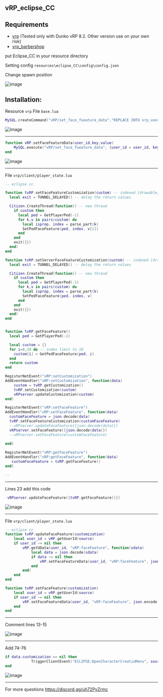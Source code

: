 ## vRP_eclipse_CC

## Requirements
- [vrp](https://github.com/DunkoUK/dunko_vrp) (Tested only with Dunko vRP 8.2. Other version use on your own risk)
- [vrp_barbershop](https://github.com/DunkoUK/dunko_vrp/tree/additonals/vrp_barbershop)


put Eclipse_CC in your resource directory

Setting config `resources\eclipse_CC\config\config.json`

  Change spawn position 
 
  
  ![image](https://user-images.githubusercontent.com/36680471/142732241-82eb0ee1-b1f4-488e-97ad-9d2fa3489e63.png)

  
## Installation:

Resource `vrp` 
File `base.lua`
```lua 
MySQL.createCommand("vRP/set_face_fueature_data","REPLACE INTO vrp_user_data(user_id,dkey,dvalue) VALUES(@user_id,@key,@value)")
```
![image](https://user-images.githubusercontent.com/36680471/142732372-9c1ff446-8602-45b7-b4a7-68f5819cdef6.png)
_________________________________________________________________________________________________________________________________________________
```lua
function vRP.setFaceFeatureData(user_id,key,value)
    MySQL.execute("vRP/set_face_fueature_data", {user_id = user_id, key = key, value = value})
end
```

![image](https://user-images.githubusercontent.com/36680471/142732333-8a0426a8-d86d-4138-a606-589b89269b26.png)

_________________________________________________________________________________________________________________________________________________
File `vrp/client/player_state.lua`

```lua
-- eclipse cc

function tvRP.setFaceFeatureCustomization(custom) -- indexed [drawable,texture,palette] components or props (p0...) plus .modelhash or .model
  local exit = TUNNEL_DELAYED() -- delay the return values

  Citizen.CreateThread(function() -- new thread
    if custom then
      local ped = GetPlayerPed(-1)
      for k,v in pairs(custom) do
        local isprop, index = parse_part(k)
        SetPedFaceFeature(ped, index, v[1])
      end
    end
    exit({})
  end)
end

function tvRP.setServerFaceFeatureCustomization(custom) -- indexed [drawable,texture,palette] components or props (p0...) plus .modelhash or .model
  local exit = TUNNEL_DELAYED() -- delay the return values

  Citizen.CreateThread(function() -- new thread
    if custom then
      local ped = GetPlayerPed(-1)
      for k,v in pairs(custom) do
        local isprop, index = parse_part(k)
        SetPedFaceFeature(ped, index, v)
      end
    end
    exit({})
  end)
end


function tvRP.getFaceFeature()
  local ped = GetPlayerPed(-1)

  local custom = {}
  for i=0,19 do -- index limit to 10
    custom[i] = GetPedFaceFeature(ped, i)
  end
  return custom
end

RegisterNetEvent("vRP:setCustomization")
AddEventHandler("vRP:setCustomization", function(data)
    custom = tvRP.getCustomization()
    tvRP.setCustomization(custom)
    vRPserver.updateCustomization(custom)
end)

RegisterNetEvent("vRP:setFaceFeature")
AddEventHandler("vRP:setFaceFeature", function(data) 
  customFaceFeature = json.decode(data)
  tvRP.setFaceFeatureCustomization(customFaceFeature)
  --vRPserver.updateFaceFeature({json.decode(data)})
  vRPserver.setFaceFeature({json.decode(data)})
  --vRPserver.setFaceFeature(customFaceFeature)
  
end)

RegisterNetEvent("vRP:getFaceFeature")
AddEventHandler("vRP:getFaceFeature", function(data) 
   customFaceFeature = tvRP.getFaceFeature()
end)

-- 
```
_________________________________________________________________________________________________________________________________________________
Lines 23 add this code

```lua
 vRPserver.updateFaceFeature({tvRP.getFaceFeature()})
```

![image](https://user-images.githubusercontent.com/36680471/142732442-e6f91b36-8b5b-477a-8f45-bb3433ea868e.png)

_________________________________________________________________________________________________________________________________________________
File `vrp/client/player_state.lua`

```lua 
-- eclipse cc
function tvRP.updateFaceFeature(customization)
    local user_id = vRP.getUserId(source)
    if user_id ~= nil then
        vRP.getUData(user_id, "vRP:faceFeature", function(sdata)
            local data = json.decode(sdata)
            if data ~= nil then
                vRP.setFaceFeatureData(user_id, "vRP:faceFeature", json.encode(customization))
            end 
        end)   	
    end
end

function tvRP.setFaceFeature(customization)
    local user_id = vRP.getUserId(source)
    if user_id ~= nil then
        vRP.setFaceFeatureData(user_id, "vRP:faceFeature", json.encode(customization))
    end
end
```
_________________________________________________________________________________________________________________________________________________
Comment lines 13-15

![image](https://user-images.githubusercontent.com/36680471/142732503-99e5f01c-9477-4f1e-a9ea-a799af00c47e.png)
_________________________________________________________________________________________________________________________________________________
Add 74-76

```lua
if data.customization == nil then
            TriggerClientEvent("ECLIPSE:OpenCharacterCreatioMenu", source)
end
```

![image](https://user-images.githubusercontent.com/36680471/142732527-881a6e95-31ba-403c-ba1a-11cd80b8b4c3.png)

_________________________________________________________________________________________________________________________________________________


For more questions https://discord.gg/uh72PyZrmc




